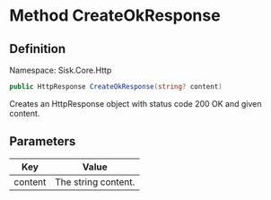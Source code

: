 # Method CreateOkResponse

## Definition
Namespace: Sisk.Core.Http

```csharp
public HttpResponse CreateOkResponse(string? content)
```

Creates an HttpResponse object with status code 200 OK and given content.

## Parameters

| Key | Value |
| --- | --- |
| content | The string content. | 

